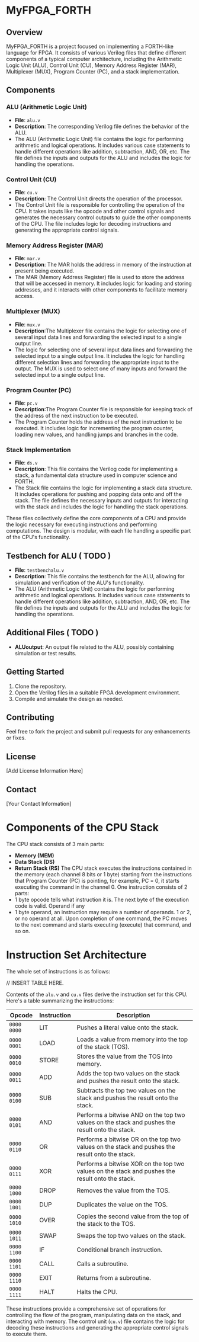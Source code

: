 

# MyFPGA_FORTH

## Overview

MyFPGA_FORTH is a project focused on implementing a FORTH-like language for FPGA. It consists of various Verilog files that define different components of a typical computer architecture, including the Arithmetic Logic Unit (ALU), Control Unit (CU), Memory Address Register (MAR), Multiplexer (MUX), Program Counter (PC), and a stack implementation.

## Components

### ALU (Arithmetic Logic Unit)
- **File**: `alu.v`
- **Description**: The corresponding Verilog file defines the behavior of the ALU.
- The ALU (Arithmetic Logic Unit) file contains the logic for performing arithmetic and logical operations. It includes various case statements to handle different operations like addition, subtraction, AND, OR, etc. The file defines the inputs and outputs for the ALU and includes the logic for handling the operations.


### Control Unit (CU)
- **File**: `cu.v`
- **Description**: The Control Unit directs the operation of the processor.
- The Control Unit file is responsible for controlling the operation of the CPU. It takes inputs like the opcode and other control signals and generates the necessary control outputs to guide the other components of the CPU. The file includes logic for decoding instructions and generating the appropriate control signals.

### Memory Address Register (MAR)
- **File**: `mar.v`
- **Description**: The MAR holds the address in memory of the instruction at present being executed.
- The MAR (Memory Address Register) file is used to store the address that will be accessed in memory. It includes logic for loading and storing addresses, and it interacts with other components to facilitate memory access.

### Multiplexer (MUX)
- **File**: `mux.v`
- **Description**:The Multiplexer file contains the logic for selecting one of several input data lines and forwarding the selected input to a single output line.
- The logic for selecting one of several input data lines and forwarding the selected input to a single output line. It includes the logic for handling different selection lines and forwarding the appropriate input to the output. The MUX is used to select one of many inputs and forward the selected input to a single output line.

### Program Counter (PC)
- **File**: `pc.v`
- **Description**:The Program Counter file is responsible for keeping track of the address of the next instruction to be executed. 
- The Program Counter holds the address of the next instruction to be executed. It includes logic for incrementing the program counter, loading new values, and handling jumps and branches in the code.

### Stack Implementation
- **File**: `ds.v`
- **Description**: This file contains the Verilog code for implementing a stack, a fundamental data structure used in computer science and FORTH.
- The Stack file contains the logic for implementing a stack data structure. It includes operations for pushing and popping data onto and off the stack. The file defines the necessary inputs and outputs for interacting with the stack and includes the logic for handling the stack operations.

These files collectively define the core components of a CPU and provide the logic necessary for executing instructions and performing computations. The design is modular, with each file handling a specific part of the CPU's functionality.

## Testbench for ALU ( TODO ) 
- **File**: `testbenchalu.v`
- **Description**: This file contains the testbench for the ALU, allowing for simulation and verification of the ALU's functionality.
- The ALU (Arithmetic Logic Unit) contains the logic for performing arithmetic and logical operations. It includes various case statements to handle different operations like addition, subtraction, AND, OR, etc. The file defines the inputs and outputs for the ALU and includes the logic for handling the operations.

## Additional Files ( TODO ) 
- **ALUoutput**: An output file related to the ALU, possibly containing simulation or test results.

## Getting Started

1. Clone the repository.
2. Open the Verilog files in a suitable FPGA development environment.
3. Compile and simulate the design as needed.

## Contributing

Feel free to fork the project and submit pull requests for any enhancements or fixes.

## License

[Add License Information Here]

## Contact

[Your Contact Information]



# Components of the CPU Stack
The CPU stack consists of 3 main parts:
- **Memory (MEM)**
- **Data Stack (DS)**
- **Return Stack (RS)**
The CPU stack executes the instructions contained in the memory (each channel 8 bits or 1 byte) starting from the instructions that
Program Counter (PC) is pointing, for example, PC = 0, it starts executing the command in the channel 0. One instruction consists of 2 parts:
- 1 byte opcode tells what instruction it is. The next byte of the execution code is valid.
Operand if any
- 1 byte operand, an instruction may require a number of operands.
1 or 2, or no operand at all.
Upon completion of one command, the PC moves to the next command and starts executing (execute) that command, and so on.

# Instruction Set Architecture
The whole set of instructions is as follows:

// INSERT TABLE HERE. 

Contents of the `alu.v` and `cu.v` files derive the instruction set for this CPU. 
Here's a table summarizing the instructions:

| Opcode       | Instruction | Description                                                                                     |
|--------------|-------------|-------------------------------------------------------------------------------------------------|
| `0000 0000`  | LIT         | Pushes a literal value onto the stack.                                                          |
| `0000 0001`  | LOAD        | Loads a value from memory into the top of the stack (TOS).                                      |
| `0000 0010`  | STORE       | Stores the value from the TOS into memory.                                                      |
| `0000 0011`  | ADD         | Adds the top two values on the stack and pushes the result onto the stack.                      |
| `0000 0100`  | SUB         | Subtracts the top two values on the stack and pushes the result onto the stack.                 |
| `0000 0101`  | AND         | Performs a bitwise AND on the top two values on the stack and pushes the result onto the stack. |
| `0000 0110`  | OR          | Performs a bitwise OR on the top two values on the stack and pushes the result onto the stack.  |
| `0000 0111`  | XOR         | Performs a bitwise XOR on the top two values on the stack and pushes the result onto the stack. |
| `0000 1000`  | DROP        | Removes the value from the TOS.                                                                 |
| `0000 1001`  | DUP         | Duplicates the value on the TOS.                                                                |
| `0000 1010`  | OVER        | Copies the second value from the top of the stack to the TOS.                                   |
| `0000 1011`  | SWAP        | Swaps the top two values on the stack.                                                          |
| `0000 1100`  | IF          | Conditional branch instruction.                                                                 |
| `0000 1101`  | CALL        | Calls a subroutine.                                                                             |
| `0000 1110`  | EXIT        | Returns from a subroutine.                                                                      |
| `0000 1111`  | HALT        | Halts the CPU.                                                                                  |

These instructions provide a comprehensive set of operations for controlling the flow of the program, manipulating data on the stack, and interacting with memory. The control unit (`cu.v`) file contains the logic for decoding these instructions and generating the appropriate control signals to execute them.
